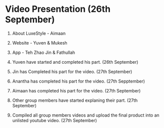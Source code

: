 # Video Presentation (26th September)

1. About LuxeStyle - Aimaan 
2. Website - Yuven & Mukesh 
3. App - Teh Zhao Jin & Fathullah

4. Yuven have started and completed his part. (26th September)
5. Jin has Completed his part for the video. (27th September)
6. Anantha has completed his part for the video. (27th Sepptember)
7. Aimaan has completed his part for the video. (27th September)
8. Other group members have started explaning their part. (27th September)
9. Compiled all group members videos and upload the final product into an unlisted youtube video. (27th September)
